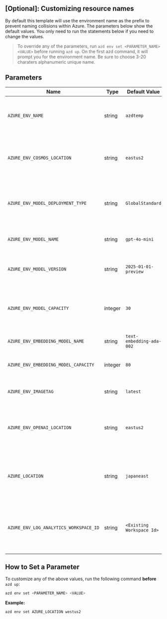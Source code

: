 ## [Optional]: Customizing resource names 

By default this template will use the environment name as the prefix to prevent naming collisions within Azure. The parameters below show the default values. You only need to run the statements below if you need to change the values. 


> To override any of the parameters, run `azd env set <PARAMETER_NAME> <VALUE>` before running `azd up`. On the first azd command, it will prompt you for the environment name. Be sure to choose 3-20 charaters alphanumeric unique name. 

## Parameters

| Name                          | Type    | Default Value       | Purpose                                                                                              |
| -----------------------------| ------- | ------------------- | ---------------------------------------------------------------------------------------------------- |
| `AZURE_ENV_NAME`            | string  | `azdtemp`           | Used as a prefix for all resource names to ensure uniqueness across environments.                    |
| `AZURE_ENV_COSMOS_LOCATION`             | string  | `eastus2`    | Location of the Cosmos DB instance. Choose from allowed values: Sweden Central, Australia East.      |
| `AZURE_ENV_MODEL_DEPLOYMENT_TYPE`             | string  | `GlobalStandard`    | Change the Model Deployment Type (allowed values: Standard, GlobalStandard).                         |
| `AZURE_ENV_MODEL_NAME`               | string  | `gpt-4o-mini`            | Set the GPT model name (allowed values: gpt-4o).                                                      |
| `AZURE_ENV_MODEL_VERSION`     | string  | `2025-01-01-preview`        | Set the Azure OpenAI API version (allowed values: 2024-08-06).                                       |
| `AZURE_ENV_MODEL_CAPACITY`     | integer | `30`               | Set the model capacity for GPT deployment. Choose based on your Azure quota and usage needs.         |
| `AZURE_ENV_EMBEDDING_MODEL_NAME`            | string  | `text-embedding-ada-002`  | Set the model name used for embeddings.                                                              |
| `AZURE_ENV_EMBEDDING_MODEL_CAPACITY` | integer | `80`              | Set the capacity for embedding model deployment.                                                     |
| `AZURE_ENV_IMAGETAG`                  | string  | `latest`            | Set the image tag (allowed values: latest, dev, hotfix).                                             |
| `AZURE_ENV_OPENAI_LOCATION`       | string  | `eastus2`    | Location of the Azure OpenAI resource. Choose from allowed values: Sweden Central, Australia East.   |
| `AZURE_LOCATION`            | string  | `japaneast`         | Location of the Azure infrastructure deployment. Controls where core resources will be provisioned.  |
| `AZURE_ENV_LOG_ANALYTICS_WORKSPACE_ID`            | string  | `<Existing Workspace Id>`         | Location of the Azure infrastructure deployment. Controls where core resources will be provisioned.  |

## How to Set a Parameter
To customize any of the above values, run the following command **before** `azd up`:

```bash
azd env set <PARAMETER_NAME> <VALUE>
```

**Example:**

```bash
azd env set AZURE_LOCATION westus2
```
